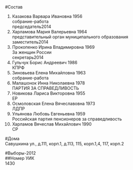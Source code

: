 #Состав  
1. Казакова Варвара Ивановна 1956  
    собрание-работа  
    председатель2014  
2. Харламова Мария Валерьевна 1964  
    представительный орган муниципального образования  
    заместитель2014  
3. Прокопенко Ирина Владимировна 1969  
    За женщин России  
    секретарь2014  
4. Гульчук Борис Андреевич 1986  
    КПРФ  
5. Зиновьева Елена Михайловна 1963  
    собрание-работа  
6. Малашонок Инна Николаевна 1978  
    ПАРТИЯ ЗА СПРАВЕДЛИВОСТЬ  
7. Новикова Лариса Викторовна 1955  
    ЕР  
8. Осмоловская Елена Вячеславовна 1973  
    ЛДПР  
9. Ульянова Любовь Евгеньевна 1959  
    Российская партия пенсионеров за справедливость  
10. Харламов Вячеслав Михайлович 1990  
    СР  

#Дома  
Савушкина ул., д.111, корп.1, д.113, 115, корп.1,4, 117, корп.2  
  
#Выборы-2012  
##Номер УИК  
1430  
